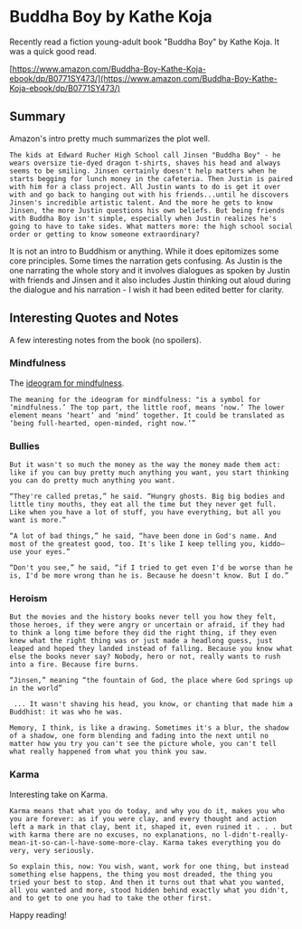 # Buddha Boy by Kathe Koja

Recently read a fiction young-adult book "Buddha Boy" by Kathe Koja. It was a quick good read.

[https://www.amazon.com/Buddha-Boy-Kathe-Koja-ebook/dp/B0771SY473/](https://www.amazon.com/Buddha-Boy-Kathe-Koja-ebook/dp/B0771SY473/)

## Summary
Amazon's intro pretty much summarizes the plot well. 

```
The kids at Edward Rucher High School call Jinsen "Buddha Boy" - he wears oversize tie-dyed dragon t-shirts, shaves his head and always seems to be smiling. Jinsen certainly doesn't help matters when he starts begging for lunch money in the cafeteria. Then Justin is paired with him for a class project. All Justin wants to do is get it over with and go back to hanging out with his friends...until he discovers Jinsen's incredible artistic talent. And the more he gets to know Jinsen, the more Justin questions his own beliefs. But being friends with Buddha Boy isn't simple, especially when Justin realizes he's going to have to take sides. What matters more: the high school social order or getting to know someone extraordinary?
```

It is not an intro to Buddhism or anything. While it does epitomizes some core principles. Some times the narration gets confusing. As Justin is the one narrating the whole story and it involves dialogues as spoken by Justin with friends and Jinsen and it also includes Justin thinking out aloud during the dialogue and his narration - I wish it had been edited better for clarity.

## Interesting Quotes and Notes

A few interesting notes from the book (no spoilers).

### Mindfulness

The [ideogram for mindfulness](https://www.mindheartnow.com/2018/04/16/kanji-mind-heart-now/).

```
The meaning for the ideogram for mindfulness: "is a symbol for ‘mindfulness.’ The top part, the little roof, means ‘now.’ The lower element means ‘heart’ and ‘mind’ together. It could be translated as ‘being full-hearted, open-minded, right now.’”
```

### Bullies

```
But it wasn't so much the money as the way the money made them act: like if you can buy pretty much anything you want, you start thinking you can do pretty much anything you want.
```

```
“They're called pretas,” he said. “Hungry ghosts. Big big bodies and little tiny mouths, they eat all the time but they never get full. Like when you have a lot of stuff, you have everything, but all you want is more.”
```

```
“A lot of bad things,” he said, “have been done in God's name. And most of the greatest good, too. It's like I keep telling you, kiddo—use your eyes.”
```

```
“Don't you see,” he said, “if I tried to get even I'd be worse than he is, I'd be more wrong than he is. Because he doesn't know. But I do.”
```

### Heroism

```
But the movies and the history books never tell you how they felt, those heroes, if they were angry or uncertain or afraid, if they had to think a long time before they did the right thing, if they even knew what the right thing was or just made a headlong guess, just leaped and hoped they landed instead of falling. Because you know what else the books never say? Nobody, hero or not, really wants to rush into a fire. Because fire burns.
```

```
“Jinsen,” meaning “the fountain of God, the place where God springs up in the world”
```

```
 ... It wasn't shaving his head, you know, or chanting that made him a Buddhist: it was who he was.
```

```
Memory, I think, is like a drawing. Sometimes it's a blur, the shadow of a shadow, one form blending and fading into the next until no matter how you try you can't see the picture whole, you can't tell what really happened from what you think you saw.
```

### Karma

Interesting take on Karma.

```
Karma means that what you do today, and why you do it, makes you who you are forever: as if you were clay, and every thought and action left a mark in that clay, bent it, shaped it, even ruined it . . . but with karma there are no excuses, no explanations, no l-didn't-really-mean-it-so-can-l-have-some-more-clay. Karma takes everything you do very, very seriously.
```

```
So explain this, now: You wish, want, work for one thing, but instead something else happens, the thing you most dreaded, the thing you tried your best to stop. And then it turns out that what you wanted, all you wanted and more, stood hidden behind exactly what you didn't, and to get to one you had to take the other first.
```

Happy reading!
